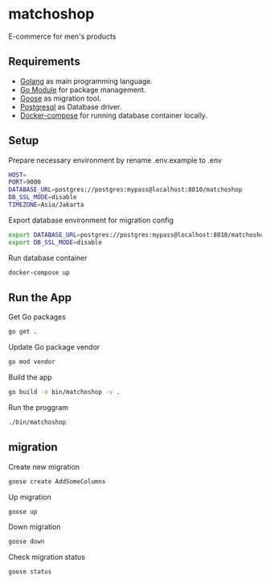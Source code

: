 # matchoshop
E-commerce for men's products

## Requirements

- [Golang](https://golang.org/) as main programming language.
- [Go Module](https://go.dev/blog/using-go-modules) for package management.
- [Goose](https://github.com/steinbacher/goose/) as migration tool.
- [Postgresql](https://www.postgresql.org/) as Database driver.
- [Docker-compose](https://docs.docker.com/compose/) for running database container locally.

## Setup
Prepare necessary environment by rename .env.example to .env

```bash
HOST=
PORT=9000
DATABASE_URL=postgres://postgres:mypass@localhost:8010/matchoshop
DB_SSL_MODE=disable
TIMEZONE=Asia/Jakarta
```

Export database environment for migration config
```bash
export DATABASE_URL=postgres://postgres:mypass@localhost:8010/matchoshop
export DB_SSL_MODE=disable
```

Run database container

```bash
docker-compose up
```

## Run the App

Get Go packages

```bash
go get .
```

Update Go package vendor

```bash
go mod vendor
```

Build the app

```bash
go build -o bin/matchoshop -v .
```


Run the proggram

```bash
./bin/matchoshop
```

## migration
Create new migration
```bash
goose create AddSomeColumns
```

Up migration
```bash
goose up
```

Down migration
```bash
goose down
```

Check migration status
```bash
goose status
```
